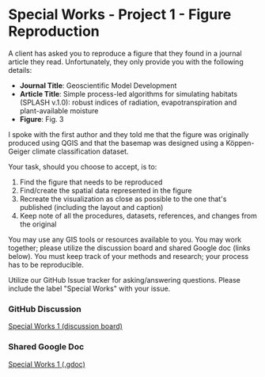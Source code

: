 # Special Works - Project 1 - Figure Reproduction
A client has asked you to reproduce a figure that they found in a journal article they read.
Unfortunately, they only provide you with the following details:

* __Journal Title__: Geoscientific Model Development
* __Article Title__: Simple process-led algorithms for simulating habitats (SPLASH v.1.0): robust indices of radiation, evapotranspiration and plant-available moisture
* __Figure__: Fig. 3

I spoke with the first author and they told me that the figure was originally produced using QGIS and that the basemap was designed using a K&ouml;ppen-Geiger climate classification dataset.

Your task, should you choose to accept, is to:

1. Find the figure that needs to be reproduced
1. Find/create the spatial data represented in the figure
1. Recreate the visualization as close as possible to the one that's published (including the layout and caption)
1. Keep note of all the procedures, datasets, references, and changes from the original

You may use any GIS tools or resources available to you.
You may work together; please utilize the discussion board and shared Google doc (links below).
You must keep track of your methods and research; your process has to be reproducible.

Utilize our GitHub Issue tracker for asking/answering questions.
Please include the label "Special Works" with your issue.

### GitHub Discussion
[Special Works 1 (discussion board)](https://github.com/cga-wm/advgis-delta/discussions/7)

### Shared Google Doc
[Special Works 1 (.gdoc)](https://docs.google.com/document/d/1eiRrSWErFvqwudQ_qgwSZM1u0zcBqWBCQ4pzoE2guHU/edit?usp=sharing)
